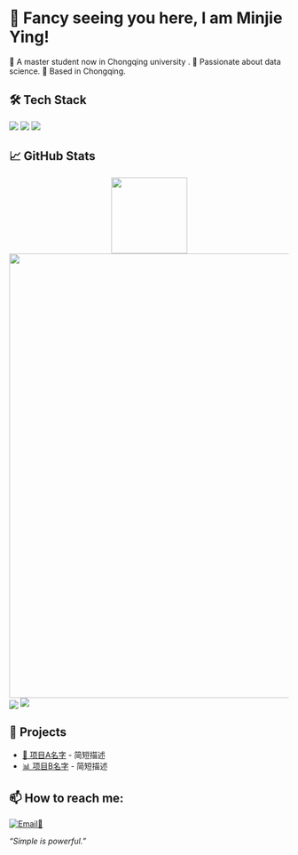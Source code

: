 # 👋 Fancy seeing you here, I am Minjie Ying!
👩 A master student now in Chongqing university .
🌟 Passionate about data science.
📍 Based in Chongqing.


## 🛠️ Tech Stack
<span > <img src="https://img.shields.io/badge/-HTML5-E34F26?style=flat-square&logo=html5&logoColor=white" /> <img src="https://img.shields.io/badge/-CSS3-1572B6?style=flat-square&logo=css3" /> <img src="https://img.shields.io/badge/-JavaScript-oringe?style=flat-square&logo=javascript" /> </span>

<!-- 自由加想展示的技术 -->


## 📈 GitHub Stats
<div align="center"> <img height="137px" src="https://github-readme-stats.vercel.app/api?username=Minjie&theme=dark" /> </div>
<img width="800" src="https://github-readme-activity-graph.vercel.app/graph?username={YOUR_USERNAME}&theme=github-compact&hide_border=true&area=true" />

<img align="center" src="https://github-readme-stats.vercel.app/api/wakatime?username={YOUR_USERNAME}&theme=transparent&hide_border=true&layout=compact&langs_count=22" />
<img src="https://komarev.com/ghpvc/?username={YOUR_USERNAME}&abbreviated=true" />

## 🚀 Projects
- [🔧 项目A名字](项目A链接) - 简短描述
- [📊 项目B名字](项目B链接) - 简短描述


## 📫 How to reach me:
[![Email📩](https://img.shields.io/badge/-Email-D14836?style=flat&logo=gmail&logoColor=white)](mailto:minjie.ying@outlook.com)



_“Simple is powerful.”_

